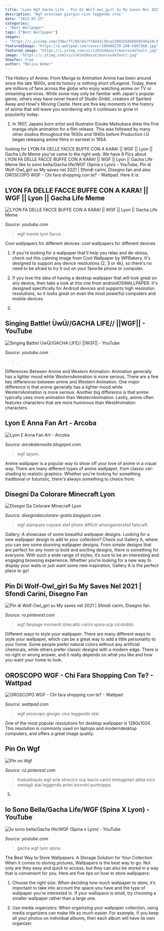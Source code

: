 ```yaml
---
title: "Lyon Wgf Gacha Life - Pin Di Wolf-owl_girl Su My Saves Nel 2021"
description: "Wgf oroscopo giorgio cico leggendo stai"
date: "2022-03-25"
categories:
- "Best Wallpaper"
tags: ["Best Wallpaper"]
images:
- "https://i.pinimg.com/236x/ff/8d/43/ff8d43c29ce2200255650d58548a10c3.jpg?nii=t"
featuredImage: "https://a.wattpad.com/cover/199989279-288-k987568.jpg"
featured_image: "https://i.ytimg.com/vi/sJOihSHazuY/maxresdefault.jpg"
image: "https://i.ytimg.com/vi/sJOihSHazuY/maxresdefault.jpg"
ShowToc: true
author: "Melisa Weber"
---
```



The History of Anime: From Manga to Animation
Anime has been around since the late 1800s, and its history is nothing short ofLegend. Today, there are millions of fans across the globe who enjoy watching anime on TV or streaming services. While some may only be familiar with Japan's popular genre, others may have never heard of Studio Ghibli, creators of Spirited Away and Howl's Moving Castle. Here are five key moments in the history of anime that will leave you wondering why it continues to grow in popularity today:
1) In 1907, Japans born artist and illustrator Eisuke Matsubara drew the first manga-style animation for a film release. This was followed by many other studios throughout the 1930s and 1940s before Production I.G began releasing anime films in earnest in 1954.

	

		
looking for LYON FA DELLE FACCE BUFFE CON A KARA! || WGF || Lyon || Gacha Life Meme you've came to the right web. We have 8 Pics about LYON FA DELLE FACCE BUFFE CON A KARA! || WGF || Lyon || Gacha Life Meme like Io sono bella/Gacha life/WGF (Spina x Lyon) - YouTube, Pin di Wolf-Owl_girl su My saves nel 2021 | Sfondi carini, Disegno fan and also OROSCOPO WGF - Chi fara shopping con te? - Wattpad. Here it is:
		
    
## LYON FA DELLE FACCE BUFFE CON A KARA! || WGF || Lyon || Gacha Life Meme

<img loading=lazy src="https://i.ytimg.com/vi/k6ouwkxzv5Q/hqdefault.jpg" onerror="this.onerror=null;this.src='https://tse3.mm.bing.net/th?id=OIP.k4yG4ekQ8msmg20rNLy7cQHaFj&amp;pid=15.1';" alt="LYON FA DELLE FACCE BUFFE CON A KARA! || WGF || Lyon || Gacha Life Meme">

_Source: youtube.com_

>wgf meme lyon facce. 

	

Cool wallpapers for different devices:
cool wallpapers for different devices 

1. If you're looking for a wallpaper that'll help you relax and de-stress, check out this calming image from Cool Wallpaper by WPBakery. It's designed to support any device resolutions (2, 3 or 4k), so there's no need to be afraid to try it out on your favorite phone or computer.

2. If you love the idea of having a desktop wallpaper that will look great on any device, then take a look at this one from androidOSWALLPAPER. It's designed specifically for Android devices and supports high resolution resolutions, so it looks great on even the most powerful computers and mobile devices.

3.

    
## Singing Battle! ÙwÚ//GACHA LIFE// ||WGF|| - YouTube

<img loading=lazy src="https://i.ytimg.com/vi/sJOihSHazuY/maxresdefault.jpg" onerror="this.onerror=null;this.src='https://tse4.mm.bing.net/th?id=OIP.ZOeouBjjA_e_ZGRisojEiwHaEK&amp;pid=15.1';" alt="Singing Battle! ÙwÚ//GACHA LIFE// ||WGF|| - YouTube">

_Source: youtube.com_

>. 

	

Differences Between Anime and Western Animation: Animation generally has a lighter mood while WesternAnimation is more serious.
There are a few key differences between anime and Western Animation. One major difference is that anime generally has a lighter mood while WesternAnimation is more serious. Another big difference is that anime typically uses more animation than WesternAnimation. Lastly, anime often features characters that are more humorous than WestAnimation characters.

    
## Lyon E Anna Fan Art - Arcoba

<img loading=lazy src="https://i.pinimg.com/736x/82/e9/bc/82e9bca5b213389b13b04f4658608bf2.jpg" onerror="this.onerror=null;this.src='https://tse2.mm.bing.net/th?id=OIP.AX_-iSfxNDE6lF9mcy0NxQHaHa&amp;pid=15.1';" alt="Lyon E Anna Fan Art - Arcoba">

_Source: arcobalenosite.blogspot.com_

>wgf spyon. 

	

Anime wallpaper is a popular way to show off your love of anime in a visual way. There are many different types of anime wallpaper, from classic cel-shading to realistic graphics. Whether you're looking for something traditional or futuristic, there's always something to choice from.

    
## Disegni Da Colorare Minecraft Lyon

<img loading=lazy src="https://i0.wp.com/i.pinimg.com/736x/15/23/cd/1523cd24bff0d9d2e91e66e86fe09389.jpg" onerror="this.onerror=null;this.src='https://tse1.mm.bing.net/th?id=OIP.ZcH4geYTLAZQv9ArTWexWwHaHa&amp;pid=15.1';" alt="Disegni Da Colorare Minecraft Lyon">

_Source: disegnidacolorare-gratis.blogspot.com_

>wgf stampare copiare stef phere difficili whengamersfail failcraft. 

	

Gallery: A showcase of some beautiful wallpaper designs.
Looking for a new wallpaper design to add to your collection? Check out Gallery A, where you can see some stunning wallpaper designs. From simple designs that are perfect for any room to bold and exciting designs, there is something for everyone. With such a wide range of styles, it’s sure to be an interesting and engaging browsing experience. Whether you’re looking for a new way to display your walls or just want some new inspiration, Gallery A is the perfect place to go!





	
	
    
## Pin Di Wolf-Owl_girl Su My Saves Nel 2021 | Sfondi Carini, Disegno Fan

<img loading=lazy src="https://i.pinimg.com/736x/a2/48/eb/a248eb5a639620a2b8e6a06de4841576.jpg" onerror="this.onerror=null;this.src='https://tse4.mm.bing.net/th?id=OIP.drApgZTPkgvolG31R6tF3QHaHg&amp;pid=15.1';" alt="Pin di Wolf-Owl_girl su My saves nel 2021 | Sfondi carini, Disegno fan">

_Source: ro.pinterest.com_

>wgf fanpage momenti strecatto carini spina scp cicotobbi. 

	

Different ways to style your wallpaper:
There are many different ways to style your wallpaper, which can be a great way to add a little personality to your home. Some people prefer natural colors without any artificial chemicals, while others prefer classic designs with a modern edge. There is no right or wrong answer, and it really depends on what you like and how you want your home to look.

    
## OROSCOPO WGF - Chi Fara Shopping Con Te? - Wattpad

<img loading=lazy src="https://a.wattpad.com/cover/199989279-288-k987568.jpg" onerror="this.onerror=null;this.src='https://tse4.mm.bing.net/th?id=OIP.8KKB2APsepIu9CZBwLJhxAAAAA&amp;pid=15.1';" alt="OROSCOPO WGF - Chi fara shopping con te? - Wattpad">

_Source: wattpad.com_

>wgf oroscopo giorgio cico leggendo stai. 

	

One of the most popular resolutions for desktop wallpaper is 1280x1024. This resolution is commonly used on laptops and moderndesktop computers, and offers a great image quality.

    
## Pin On Wgf

<img loading=lazy src="https://i.pinimg.com/236x/ff/8d/43/ff8d43c29ce2200255650d58548a10c3.jpg?nii=t" onerror="this.onerror=null;this.src='https://tse3.mm.bing.net/th?id=OIP.po4Dnw43SJjZUKgAheRKcwAAAA&amp;pid=15.1';" alt="Pin on Wgf">

_Source: cz.pinterest.com_

>thebadnauts wgf arte strecico scp bacio carini immaginari abita cico ventagli stai leggendo primi incontri purtroppo. 

	

5.

    
## Io Sono Bella/Gacha Life/WGF (Spina X Lyon) - YouTube

<img loading=lazy src="https://i.ytimg.com/vi/HHaPw-oXbkA/hqdefault.jpg" onerror="this.onerror=null;this.src='https://tse3.mm.bing.net/th?id=OIP.sc-3izwN0-kU32NCpv0fKwHaFj&amp;pid=15.1';" alt="Io sono bella/Gacha life/WGF (Spina x Lyon) - YouTube">

_Source: youtube.com_

>gacha wgf lyon spina. 

	

The Best Way to Store Wallpapers: A Storage Solution for Your Collection
When it comes to storing pictures, Wallpapers is the best way to go. Not only are they easy and quick to access, but they can also be stored in a way that is convenient for you. Here are five tips on how to store wallpapers:
1) Choose the right size: When deciding how much wallpaper to store, it’s important to take into account the space you have and the type of wallpaper you’re interested in. If your wallspace is small, try choosing a smaller wallpaper rather than a large one.

2) Use media organizers: When organizing your wallpaper collection, using media organizers can make life so much easier. For example, if you keep all your photos on individual albums, then each album will have its own organizer.

